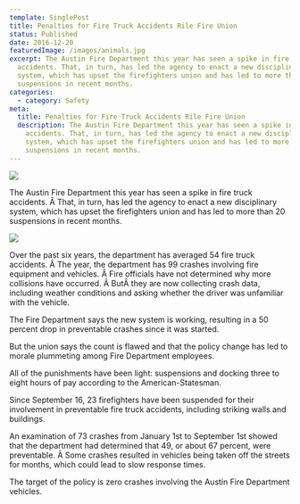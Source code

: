```yaml
---
template: SinglePost
title: Penalties for Fire Truck Accidents Rile Fire Union
status: Published
date: 2016-12-20
featuredImage: /images/animals.jpg
excerpt: The Austin Fire Department this year has seen a spike in fire truck
  accidents. That, in turn, has led the agency to enact a new disciplinary
  system, which has upset the firefighters union and has led to more than 20
  suspensions in recent months.
categories:
  - category: Safety
meta:
  title: Penalties for Fire Truck Accidents Rile Fire Union
  description: The Austin Fire Department this year has seen a spike in fire truck
    accidents. That, in turn, has led the agency to enact a new disciplinary
    system, which has upset the firefighters union and has led to more than 20
    suspensions in recent months.
---
```

<!--StartFragment-->

![](/images/ezgif.com-webp-to-jpg.jpg)

The Austin Fire Department this year has seen a spike in fire truck accidents. Â That, in turn, has led the agency to enact a new disciplinary system, which has upset the firefighters union and has led to more than 20 suspensions in recent months.

![](/images/ezgif.com-webp-to-jpg-1-.jpg)

Over the past six years, the department has averaged 54 fire truck accidents. Â The year, the department has 99 crashes involving fire equipment and vehicles. Â Fire officials have not determined why more collisions have occurred. Â ButÂ they are now collecting crash data, including weather conditions and asking whether the driver was unfamiliar with the vehicle.

The Fire Department says the new system is working, resulting in a 50 percent drop in preventable crashes since it was started.

But the union says the count is flawed and that the policy change has led to morale plummeting among Fire Department employees.

All of the punishments have been light: suspensions and docking three to eight hours of pay according to the American-Statesman.

Since September 16, 23 firefighters have been suspended for their involvement in preventable fire truck accidents, including striking walls and buildings.

An examination of 73 crashes from January 1st to September 1st showed that the department had determined that 49, or about 67 percent, were preventable. Â Some crashes resulted in vehicles being taken off the streets for months, which could lead to slow response times.

The target of the policy is zero crashes involving the Austin Fire Department vehicles.

<!--EndFragment-->